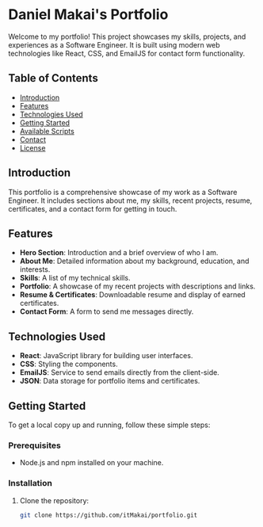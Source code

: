 # Daniel Makai's Portfolio

Welcome to my portfolio! This project showcases my skills, projects, and experiences as a Software Engineer. It is built using modern web technologies like React, CSS, and EmailJS for contact form functionality.

## Table of Contents

- [Introduction](#introduction)
- [Features](#features)
- [Technologies Used](#technologies-used)
- [Getting Started](#getting-started)
- [Available Scripts](#available-scripts)
- [Contact](#contact)
- [License](#license)

## Introduction

This portfolio is a comprehensive showcase of my work as a Software Engineer. It includes sections about me, my skills, recent projects, resume, certificates, and a contact form for getting in touch.

## Features

- **Hero Section**: Introduction and a brief overview of who I am.
- **About Me**: Detailed information about my background, education, and interests.
- **Skills**: A list of my technical skills.
- **Portfolio**: A showcase of my recent projects with descriptions and links.
- **Resume & Certificates**: Downloadable resume and display of earned certificates.
- **Contact Form**: A form to send me messages directly.

## Technologies Used

- **React**: JavaScript library for building user interfaces.
- **CSS**: Styling the components.
- **EmailJS**: Service to send emails directly from the client-side.
- **JSON**: Data storage for portfolio items and certificates.

## Getting Started

To get a local copy up and running, follow these simple steps:

### Prerequisites

- Node.js and npm installed on your machine.

### Installation

1. Clone the repository:
   ```sh
   git clone https://github.com/itMakai/portfolio.git